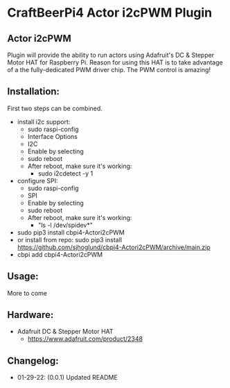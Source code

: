 # CraftBeerPi4 Actor i2cPWM Plugin

## Actor i2cPWM ##
Plugin will provide the ability to run actors using Adafruit's DC & Stepper Motor HAT for Raspberry Pi. Reason for using this HAT is to take advantage of a the fully-dedicated PWM driver chip. The PWM control is amazing!

## Installation: ##
First two steps can be combined.
* install i2c support:
    * sudo raspi-config
    * Interface Options
    * I2C
    * Enable by selecting <Yes>
    * sudo reboot
    * After reboot, make sure it's working:
        * sudo i2cdetect -y 1
* configure SPI:
    * sudo raspi-config
    * SPI
    * Enable by selecting <Yes>
    * sudo reboot
    * After reboot, make sure it's working:
        * "ls -l /dev/spidev*"
* sudo pip3 install cbpi4-Actori2cPWM
* or install from repo: sudo pip3 install https://github.com/sjhoglund/cbpi4-Actori2cPWM/archive/main.zip
* cbpi add cbpi4-Actori2cPWM

## Usage: ##
More to come

## Hardware: ##
* Adafruit DC & Stepper Motor HAT
    * https://www.adafruit.com/product/2348

## Changelog: ##
* 01-29-22: (0.0.1) Updated README